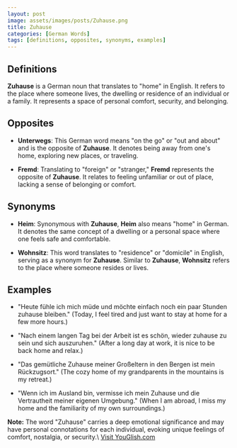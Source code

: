 ```yaml
---
layout: post
image: assets/images/posts/Zuhause.png
title: Zuhause
categories: [German Words]
tags: [definitions, opposites, synonyms, examples]
---
```


## Definitions

**Zuhause** is a German noun that translates to "home" in English. It refers to the place where someone lives, the dwelling or residence of an individual or a family. It represents a space of personal comfort, security, and belonging.

## Opposites

- **Unterwegs**: This German word means "on the go" or "out and about" and is the opposite of **Zuhause**. It denotes being away from one's home, exploring new places, or traveling.

- **Fremd**: Translating to "foreign" or "stranger," **Fremd** represents the opposite of **Zuhause**. It relates to feeling unfamiliar or out of place, lacking a sense of belonging or comfort.

## Synonyms

- **Heim**: Synonymous with **Zuhause**, **Heim** also means "home" in German. It denotes the same concept of a dwelling or a personal space where one feels safe and comfortable.

- **Wohnsitz**: This word translates to "residence" or "domicile" in English, serving as a synonym for **Zuhause**. Similar to **Zuhause**, **Wohnsitz** refers to the place where someone resides or lives.

## Examples

- "Heute fühle ich mich müde und möchte einfach noch ein paar Stunden zuhause bleiben." (Today, I feel tired and just want to stay at home for a few more hours.)

- "Nach einem langen Tag bei der Arbeit ist es schön, wieder zuhause zu sein und sich auszuruhen." (After a long day at work, it is nice to be back home and relax.)

- "Das gemütliche Zuhause meiner Großeltern in den Bergen ist mein Rückzugsort." (The cozy home of my grandparents in the mountains is my retreat.)

- "Wenn ich im Ausland bin, vermisse ich mein Zuhause und die Vertrautheit meiner eigenen Umgebung." (When I am abroad, I miss my home and the familiarity of my own surroundings.)

**Note:** The word "Zuhause" carries a deep emotional significance and may have personal connotations for each individual, evoking unique feelings of comfort, nostalgia, or security.\ <a id="yg-widget-0" class="youglish-widget" data-query="Zuhause" data-lang="german" data-components="8412" data-auto-start="0" data-bkg-color="theme_light" data-title="How%20to%20pronounce%20Zuhause%20in%20German"  rel="nofollow" href="https://youglish.com">Visit YouGlish.com</a><script async src="https://youglish.com/public/emb/widget.js" charset="utf-8"></script>